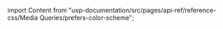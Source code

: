 
import Content from "uxp-documentation/src/pages/api-ref/reference-css/Media Queries/prefers-color-scheme";

<Content query="product=xd"/>
